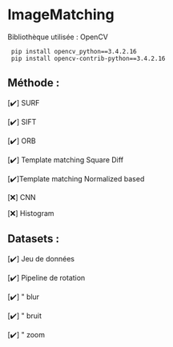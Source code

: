 # ImageMatching

Bibliothèque utilisée : OpenCV
```
 pip install opencv_python==3.4.2.16 
 pip install opencv-contrib-python==3.4.2.16
```
 
 ## Méthode :
 
[✔️] SURF

[✔️] SIFT

[✔️] ORB

[✔️] Template matching Square Diff

[✔️]Template matching Normalized based

[❌] CNN

[❌] Histogram


## Datasets :

[✔️] Jeu de données

[✔️] Pipeline de rotation

[✔️]       "              blur

[✔️]       "              bruit

[✔️]       "              zoom


